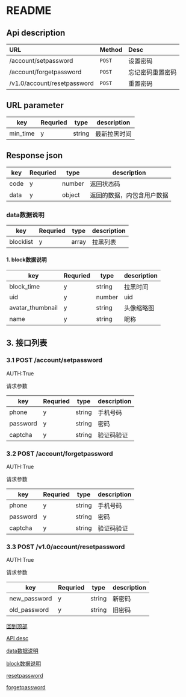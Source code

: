# README

## Api description

URL                                   | Method | Desc
:------------------------------------ | :----- | :-------
/account/setpassword        | `POST` | 设置密码
/account/forgetpassword    | `POST` | 忘记密码重置密码
/v1.0/account/resetpassword | `POST` | 重置密码

## URL parameter

key      | Requried | type   | description
-------- | -------- | ------ | -----------
min_time | y        | string | 最新拉黑时间

## Response json

key  | Requried | type   | description
---- | -------- | ------ | -------------
code | y        | number | 返回状态码
data | y        | object | 返回的数据，内包含用户数据

### data数据说明

key       | Requried | type  | description
--------- | -------- | ----- | -----------
blocklist | y        | array | 拉黑列表

#### 1. block数据说明

key              | Requried | type   | description
---------------- | -------- | ------ | -----------
block_time       | y        | string | 拉黑时间
uid              | y        | number | uid
avatar_thumbnail | y        | string | 头像缩略图
name             | y        | string | 昵称

## 3. 接口列表

### 3.1 POST /account/setpassword

AUTH:True

请求参数

key      | Requried | type   | description
-------- | -------- | ------ | -----------
phone    | y        | string | 手机号码
password | y        | string | 密码
captcha  | y        | string | 验证码验证

### 3.2 POST /account/forgetpassword

AUTH:True

请求参数

key      | Requried | type   | description
-------- | -------- | ------ | -----------
phone    | y        | string | 手机号码
password | y        | string | 密码
captcha  | y        | string | 验证码验证

### 3.3 POST /v1.0/account/resetpassword

AUTH:True

请求参数

key          | Requried | type   | description
------------ | -------- | ------ | -----------
new_password | y        | string | 新密码
old_password | y        | string | 旧密码


[回到顶部](#readme)

[API desc](#api-description)

[data数据说明](#data数据说明)

[block数据说明](#1-block数据说明)

[resetpassword](#33-post-v10accountresetpassword)

[forgetpassword](#32-post-accountforgetpassword)

